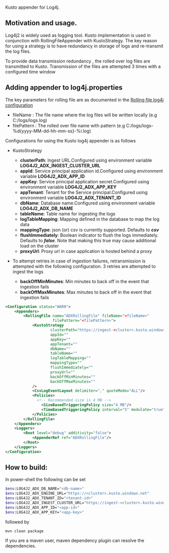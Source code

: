 Kusto appender for Log4j.

Motivation and usage.
----------------------
Log4j2 is widely used as logging tool. Kusto implementation
is used in conjunction with RollingFileAppender with KustoStrategy.
The key reason for using a strategy is to have redundancy in storage
of logs and re-transmit the log files.

To provide data transmission redundancy , the rolled over log files are
transmitted to Kusto. Transmission of the files are attempted 3 times
with a configured time window


Adding appender to log4j.properties
----------------------
The key parameters for rolling file are as documented in
the [Rolling file log4j configuration](https://logging.apache.org/log4j/2.x/manual/appenders.html#RollingFileAppender)

- fileName : The file name where the log files will be written locally (e.g C:/logs/logs.log)
- filePattern : The rolled over file name with pattern (e.g C:/logs/logs-%d{yyyy-MM-dd-hh-mm-ss}-%i.log)

Configurations for using the Kusto log4j appender is as follows

- KustoStrategy
    - **clusterPath**: Ingest URL.Configured using environment variable **LOG4J2_ADX_INGEST_CLUSTER_URL**
    - **appId**: Service principal application id.Configured using environment variable **LOG4J2_ADX_APP_ID**
    - **appKey**: Service principal application secret.Configured using environment variable **LOG4J2_ADX_APP_KEY**
    - **appTenant**: Tenant for the Service principal.Configured using environment variable **LOG4J2_ADX_TENANT_ID**
    - **dbName**: Database name.Configured using environment variable **LOG4J2_ADX_DB_NAME**
    - **tableName**: Table name for ingesting the logs
    - **logTableMapping**: Mapping defined in the database to map the log data
    - **mappingType**: json (or) csv is currently supported. Defaults to **_csv_**
    - **flushImmediately**: Boolean indicator to flush the logs immediately. Defaults to **_false_**. Note that making
      this true may cause additional load on the cluster
    - **proxyUrl**: Proxy url in case application is hosted behind a proxy

- To attempt retries in case of ingestion failures, retransmission is attempted with the following configuration. 3
  retries are attempted to ingest the logs

    - **backOffMinMinutes**: Min minutes to back off in the event that ingestion fails
    - **backOffMaxMinutes**: Max minutes to back off in the event that ingestion fails

```xml
<Configuration status="WARN">
    <Appenders>
        <RollingFile name="ADXRollingFile" fileName="<fileName>"
                     filePattern="<filePattern>">
            <KustoStrategy
                    clusterPath="https://ingest-<cluster>.kusto.windows.net"
                    appId=""
                    appKey=""
                    appTenant=""
                    dbName=""
                    tableName=""
                    logTableMapping=""
                    mappingType=""
                    flushImmediately=""
                    proxyUrl=""
                    backOffMinMinutes=""
                    backOffMaxMinutes=""
            />
            <CsvLogEventLayout delimiter="," quoteMode="ALL"/>
            <Policies>
              <!-- Recommended size is 4 MB -->
                <SizeBasedTriggeringPolicy size="4 MB"/>
                <TimeBasedTriggeringPolicy interval="5" modulate="true"/>
            </Policies>
        </RollingFile>
    </Appenders>
    <Loggers>
        <Root level="debug" additivity="false">
            <AppenderRef ref="ADXRollingFile"/>
        </Root>
    </Loggers>
</Configuration>
```

How to build:
----------------------
In power-shell the following can be set

```sh
$env:LOG4J2_ADX_DB_NAME="<db-name>"
$env:LOG4J2_ADX_ENGINE_URL="https://<cluster>.kusto.windows.net"
$env:LOG4J2_ADX_TENANT_ID="<tenant-id>"                   
$env:LOG4J2_ADX_INGEST_CLUSTER_URL="https://ingest-<cluster>.kusto.windows.net"
$env:LOG4J2_ADX_APP_ID="<app-id>"
$env:LOG4J2_ADX_APP_KEY="<app-key>" 
```

followed by

```mvn clean package```

If you are a maven user, maven dependency plugin can resolve the dependencies.
